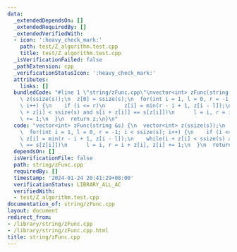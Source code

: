 ```yaml
---
data:
  _extendedDependsOn: []
  _extendedRequiredBy: []
  _extendedVerifiedWith:
  - icon: ':heavy_check_mark:'
    path: test/Z_algorithm.test.cpp
    title: test/Z_algorithm.test.cpp
  _isVerificationFailed: false
  _pathExtension: cpp
  _verificationStatusIcon: ':heavy_check_mark:'
  attributes:
    links: []
  bundledCode: "#line 1 \"string/zFunc.cpp\"\nvector<int> zFunc(string &s) {\n  vector<int>\
    \ z(ssize(s));\n  z[0] = ssize(s);\n  for(int i = 1, l = 0, r = -1; i < ssize(s);\
    \ i++) {\n    if (i <= r)\n      z[i] = min(r - i + 1, z[i - l]);\n    while(i\
    \ + z[i] < ssize(s) and s[i + z[i]] == s[z[i]])\n      l = i, r = i + z[i], z[i]\
    \ += 1;\n  }\n  return z;\n}\n"
  code: "vector<int> zFunc(string &s) {\n  vector<int> z(ssize(s));\n  z[0] = ssize(s);\n\
    \  for(int i = 1, l = 0, r = -1; i < ssize(s); i++) {\n    if (i <= r)\n     \
    \ z[i] = min(r - i + 1, z[i - l]);\n    while(i + z[i] < ssize(s) and s[i + z[i]]\
    \ == s[z[i]])\n      l = i, r = i + z[i], z[i] += 1;\n  }\n  return z;\n}\n"
  dependsOn: []
  isVerificationFile: false
  path: string/zFunc.cpp
  requiredBy: []
  timestamp: '2024-01-24 20:41:29+08:00'
  verificationStatus: LIBRARY_ALL_AC
  verifiedWith:
  - test/Z_algorithm.test.cpp
documentation_of: string/zFunc.cpp
layout: document
redirect_from:
- /library/string/zFunc.cpp
- /library/string/zFunc.cpp.html
title: string/zFunc.cpp
---
```

